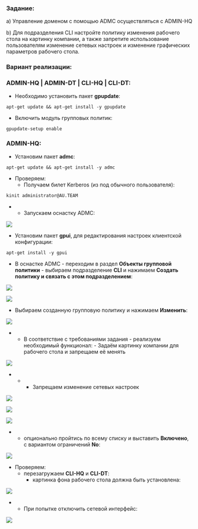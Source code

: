 ### Задание:

a) Управление доменом с помощью ADMC осуществляться с ADMIN-HQ

b) Для подразделения CLI настройте политику изменения рабочего стола на картинку компании, а также запретите использование пользователям изменение сетевых настроек и изменение графических параметров рабочего стола.

### Вариант реализации:

### ADMIN-HQ | ADMIN-DT | CLI-HQ | CLI-DT:

- Необходимо установить пакет **gpupdate**:

```
apt-get update && apt-get install -y gpupdate
```

- Включить модуль групповых политик:

```
gpupdate-setup enable
```

### ADMIN-HQ:

- Установим пакет **admc**:

```
apt-get update && apt-get install -y admc
```

- Проверяем:
    - Получаем билет Kerberos (из под обычного пользователя):

```
kinit administrator@AU.TEAM
```

- - Запускаем оснастку ADMC:

![](https://sysahelper.ru/pluginfile.php/836/mod_page/content/2/image.png)

- Установим пакет **gpui**, для редактирования настроек клиентской конфигурации:

```
apt-get install -y gpui
```

- В оснастке ADMC - переходим в раздел **Объекты групповой политики** - выбираем подразделение **CLI** и нажимаем **Создать политику и связать с этом подразделением**:

![](https://sysahelper.ru/pluginfile.php/836/mod_page/content/2/image%20%281%29.png)

![](https://sysahelper.ru/pluginfile.php/836/mod_page/content/2/image%20%282%29.png)

- Выбираем созданную групповую политику и нажимаем **Изменить**:

![](https://sysahelper.ru/pluginfile.php/836/mod_page/content/2/image%20%283%29.png)

- - В соответствие с требованиями задания - реализуем необходимый функционал:
        - Задаём картинку компании для рабочего стола и запрещаем её менять

![](https://sysahelper.ru/pluginfile.php/836/mod_page/content/2/image%20%284%29.png)

- - - Запрещаем изменение сетевых настроек

![](https://sysahelper.ru/pluginfile.php/836/mod_page/content/2/image%20%285%29.png)

![](https://sysahelper.ru/pluginfile.php/836/mod_page/content/2/image%20%286%29.png)

![](https://sysahelper.ru/pluginfile.php/836/mod_page/content/2/image%20%288%29.png)

- - опционально пройтись по всему списку и выставить **Включено**, с вариантом ограничений **No**:

![](https://sysahelper.ru/pluginfile.php/836/mod_page/content/2/image%20%289%29.png)

- Проверяем:
    - перезагружаем **CLI-HQ** и **CLI-DT**:
        - картинка фона рабочего стола должна быть установлена:

![](https://sysahelper.ru/pluginfile.php/836/mod_page/content/2/image%20%2810%29.png)

- - При попытке отключить сетевой интерфейс:

![](https://sysahelper.ru/pluginfile.php/836/mod_page/content/2/image%20%2811%29.png)